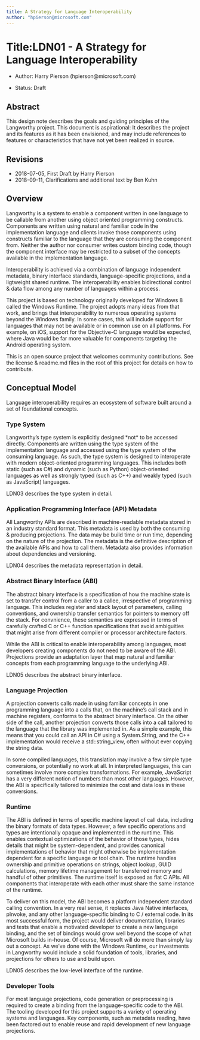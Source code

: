 ```yaml
---
title: A Strategy for Language Interoperability
author: "hpierson@microsoft.com"
---
```


Title: ​LDN01 - A Strategy for Language Interoperability
=======================================================

-   Author: Harry Pierson (hpierson\@microsoft.com)

-   Status: Draft

Abstract
--------

This design note describes the goals and guiding principles of the Langworthy project. This document is aspirational: It describes the project and its features as it has been envisioned, and may include references to features or characteristics that have not yet been realized in source.

Revisions
---------

-   2018-07-05, First Draft by Harry Pierson
-   2018-09-11, Clarifications and additional text by Ben Kuhn

Overview
--------

Langworthy is a system to enable a component written in one language to be callable
from another using object oriented programming constructs. Components are written using natural and familiar code in the implementation language and clients invoke those components using constructs familiar to the language that they are consuming the component from. Neither the author nor consumer writes custom binding code, though the component interface may be restricted to a subset of the concepts available in the implementation language. 

Interoperability is achieved via a combination of language independent metadata, binary interface standards, language-specific projections, and a ligtweight shared runtime. The
interoperability enables bidirectional control & data flow among any number of languages within a process.

This project is based on technology originally developed for Windows 8 
called the Windows Runtime. The project adopts many ideas from that work, and 
brings that interoperability to numerous operating systems beyond the Windows family.
In some cases, this will include support for languages that may not be available or
in common use on all platforms. For example, on iOS, support for the Objective-C language
would be expected, where Java would be far more valuable for components targeting 
the Android operating system.

This is an open source project that welcomes community contributions. See the
license & readme.md files in the root of this project for details on how to contribute.

Conceptual Model
----------------

Language interoperability requires an ecosystem of software built around a set
of foundational concepts.

### Type System

Langworthy’s type system is explicitly designed \*not\* to be accessed directly.
Components are written using the type system of the implementation
language and accessed using the type system of the consuming language. As such,
the type system is designed to interoperate with modern object-oriented
programming languages. This includes both static (such as C\#) and dynamic (such
as Python) object-oriented languages as well as strongly typed (such as C++) and
weakly typed (such as JavaScript) languages.

LDN03 describes the type system in detail.

### Application Programming Interface (API) Metadata

All Langworthy APIs are described in machine-readable metadata stored in an
industry standard format. This metadata is used by both the consuming &
producing projections. The data may be build time or run time, depending
on the nature of the projection. The metadata is the definitive description
of the available APIs and how to call them. Metadata also provides information 
about dependencies and versioning.

LDN04 describes the metadata representation in detail.

### Abstract Binary Interface (ABI)

The abstract binary interface is a specification of how the machine state is set to transfer control from a caller to a callee, irrespective of programming language. This includes register and stack layout of parameters, calling conventions, and ownership transfer semantics for pointers to memory off the stack. For convnience, these semantics are expressed in terms of carefully crafted C or C++ function specifications that avoid ambiguities that might arise from different compiler or processor architecture factors.

While the ABI is critical to enable interoperability among languages, most developers creating components do not need to be aware of the ABI. Projections provide an adaptation layer that map natural and familiar concepts from each programming language to the underlying ABI.

LDN05 describes the abstract binary interface.

### Language Projection

A projection converts calls made in using familiar concepts in one programming
language into a calls that, on the machine’s call stack and in machine
registers, conforms to the abstract binary interface. On the other side of the
call, another projection converts those calls into a call tailored to the
language that the library was implemented in. As a simple example, this means
that you could call an API in C\# using a System.String, and the C++
implementation would receive a std::string_view, often without ever copying
the string data.

In some compiled languages, this translation may involve a few simple type
conversions, or potentially no work at all. In interpreted languages, this can
sometimes involve more complex transformations. For example, JavaScript has a very
different notion of numbers than most other languages. However, the ABI is
specifically tailored to minimize the cost and data loss in these conversions.

### Runtime

The ABI is defined in terms of specific machine layout of call data,
including the binary formats of data types. However, a few specific operations
and types are intentionally opaque and implemented in the runtime. This enables
contextual optimizations of the behavior of those types, hides details that
might be system-dependent, and provides canonical implementations of behavior
that might otherwise be implementation dependent for a specific language or
tool chain. The runtime handles ownership and primitive operations on strings, 
object lookup, GUID calculations, memory lifetime management for transferred
memory and handful of other primitives. The runtime itself is exposed as
flat C APIs. All components that interoperate with each other must share the 
same instance of the runtime.


To deliver on this model, the ABI becomes a platform independent standard
calling convention. In a very real sense, it replaces Java Native interfaces,
pInvoke, and any other language-specific binding to C / external code. In its
most successful form, the project would deliver documentation, libraries and
tests that enable a motivated developer to create a new language binding, and
the set of bindings would grow well beyond the scope of what Microsoft builds
in-house. Of course, Microsoft will do more than simply lay out a concept. As
we’ve done with the Windows Runtime, our investments in Langworthy would include
a solid foundation of tools, libraries, and projections for others to use and
build upon.

LDN05 describes the low-level interface of the runtime.

### Developer Tools

For most language projections, code generation or preprocessing is required to create a binding from the language-specific code to the ABI. The tooling developed for this project supports a variety of operating systems and languages. Key components, such as metadata reading, have been factored out to enable reuse and rapid development of new language projections.
